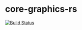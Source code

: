 # core-graphics-rs

[![Build Status](https://travis-ci.org/servo/core-graphics-rs.svg?branch=master)](https://travis-ci.org/servo/core-graphics-rs)
